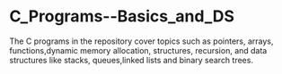 # C_Programs--Basics_and_DS

The C programs in the repository cover topics such as pointers, arrays, functions,dynamic memory allocation, structures, recursion, and data structures like stacks, queues,linked lists and binary search trees.
